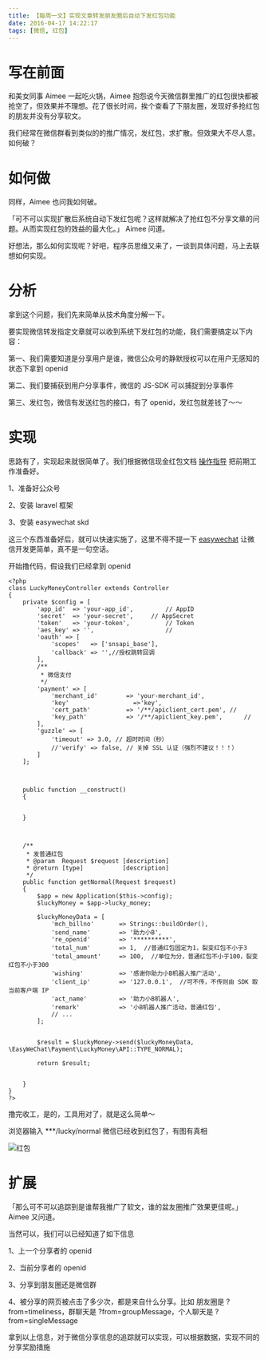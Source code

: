 ```yaml
---
title: 【每周一文】实现文章转发朋友圈后自动下发红包功能
date: 2016-04-17 14:22:17
tags: [微信, 红包]
---
```


# 写在前面

和美女同事 Aimee 一起吃火锅，Aimee 抱怨说今天微信群里推广的红包很快都被抢空了，但效果并不理想。花了很长时间，挨个查看了下朋友圈，发现好多抢红包的朋友并没有分享软文。

我们经常在微信群看到类似的的推广情况，发红包，求扩散。但效果大不尽人意。如何破？

<!-- more --> 

# 如何做

同样，Aimee 也问我如何破。

「可不可以实现扩散后系统自动下发红包呢？这样就解决了抢红包不分享文章的问题。从而实现红包的效益的最大化。」 Aimee 问道。

好想法，那么如何实现呢？好吧，程序员思维又来了，一谈到具体问题，马上去联想如何实现。

# 分析

拿到这个问题，我们先来简单从技术角度分解一下。

要实现微信转发指定文章就可以收到系统下发红包的功能，我们需要搞定以下内容：

第一、我们需要知道是分享用户是谁，微信公众号的静默授权可以在用户无感知的状态下拿到 openid

第二、我们要捕获到用户分享事件，微信的 JS-SDK 可以捕捉到分享事件

第三、发红包，微信有发送红包的接口，有了 openid，发红包就差钱了～～

# 实现

思路有了，实现起来就很简单了。我们根据微信现金红包文档 [操作指导](https://pay.weixin.qq.com/wiki/doc/api/tools/cash_coupon.php?chapter=13_3&index=2) 把前期工作准备好。

1、准备好公众号

2、安装 laravel 框架

3、安装 easywechat skd

这三个东西准备好后，就可以快速实施了，这里不得不提一下 [easywechat](https://easywechat.org) 让微信开发更简单，真不是一句空话。

开始撸代码，假设我们已经拿到 openid

```
<?php
class LuckyMoneyController extends Controller
{
    private $config = [
        'app_id'  => 'your-app_id',         // AppID
        'secret'  => 'your-secret',     // AppSecret
        'token'   => 'your-token',          // Token
        'aes_key' => '',                    // 
        'oauth' => [
            'scopes'   => ['snsapi_base'],
            'callback' => '',//授权跳转回调
        ],
        /**
         * 微信支付
         */
        'payment' => [
            'merchant_id'        => 'your-merchant_id',
            'key'                  =>'key',
            'cert_path'          => '/**/apiclient_cert.pem', // 
            'key_path'           => '/**/apiclient_key.pem',      //
        ],
        'guzzle' => [
            'timeout' => 3.0, // 超时时间（秒）
            //'verify' => false, // 关掉 SSL 认证（强烈不建议！！！）
        ]
    ];

    
    
    public function __construct()
    {
        
        
    }



    /**
     * 发普通红包
     * @param  Request $request [description]
     * @return [type]           [description]
     */
    public function getNormal(Request $request) 
    {
        $app = new Application($this->config);
        $luckyMoney = $app->lucky_money;
       
        $luckyMoneyData = [
            'mch_billno'       => Strings::buildOrder(),
            'send_name'        => '助力小B',
            're_openid'        => '**********',
            'total_num'        => 1,  //普通红包固定为1，裂变红包不小于3
            'total_amount'     => 100,  //单位为分，普通红包不小于100，裂变红包不小于300
            'wishing'          => '感谢你助力小B机器人推广活动',
            'client_ip'        => '127.0.0.1',  //可不传，不传则由 SDK 取当前客户端 IP
            'act_name'         => '助力小B机器人',
            'remark'           => '小B机器人推广活动，普通红包',
            // ...
        ];
        
        
        $result = $luckyMoney->send($luckyMoneyData, \EasyWeChat\Payment\LuckyMoney\API::TYPE_NORMAL);
        
        return $result;


    }
}
?>
```
撸完收工，是的，工具用对了，就是这么简单～

浏览器输入 ***/lucky/normal  微信已经收到红包了，有图有真相

![红包](/images/20170421_git_4.png)

# 扩展

 「那么可不可以追踪到是谁帮我推广了软文，谁的盆友圈推广效果更佳呢。」 Aimee 又问道。

 当然可以，我们可以已经知道了如下信息
 
 1、上一个分享者的 openid 

 2、当前分享者的 openid

 3、分享到朋友圈还是微信群

 4、被分享的网页被点击了多少次，都是来自什么分享。比如 朋友圈是 ?from=timeliness，群聊天是 ?from=groupMessage，个人聊天是 ?from=singleMessage

 拿到以上信息，对于微信分享信息的追踪就可以实现，可以根据数据，实现不同的分享奖励措施
